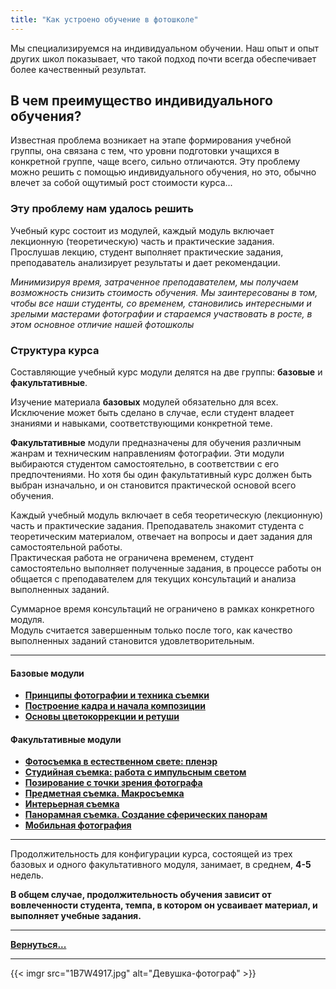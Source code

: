 ```yaml
---
title: "Как устроено обучение в фотошколе"
---
```

Мы специализируемся на индивидуальном обучении. Наш опыт и опыт других школ показывает, что такой подход почти всегда обеспечивает более качественный результат.
## В чем преимущество индивидуального обучения?

Известная проблема возникает на этапе формирования учебной группы, она связана с тем, что уровни подготовки учащихся в конкретной группе, чаще всего, сильно отличаются.
Эту проблему можно решить с помощью индивидуального обучения, но это, обычно влечет за собой ощутимый рост стоимости курса...

### Эту проблему нам удалось решить

Учебный курс состоит из модулей, каждый модуль включает лекционную (теоретическую) часть и практические задания. Прослушав лекцию, студент выполняет практические задания, преподаватель анализирует результаты и дает рекомендации. 

*Минимизируя время, затраченное преподавателем, мы получаем возможность снизить стоимость обучения. Мы заинтересованы в том, чтобы все наши студенты, со временем, становились интересными и зрелыми мастерами фотографии и стараемся участвовать в росте, в этом основное отличие нашей фотошколы*

### Структура курса

Составляющие учебный курс модули делятся на две группы: **базовые** и **факультативные**.

Изучение материала **базовых** модулей обязательно для всех. Исключение может быть сделано в случае, если студент владеет знаниями и навыками, соответствующими конкретной теме.

**Факультативные** модули предназначены для обучения различным жанрам и техническим направлениям фотографии. Эти модули выбираются студентом самостоятельно, в соответствии с его предпочтениями. Но хотя бы один факультативный курс должен быть выбран изначально, и он становится практической основой всего обучения.

Каждый учебный модуль включает в себя теоретическую (лекционную) часть и практические задания.
Преподаватель знакомит студента с теоретическим материалом, отвечает на вопросы и дает задания для самостоятельной работы.  
Практическая работа не ограничена временем, студент самостоятельно выполняет полученные задания, в процессе работы он общается с преподавателем для текущих консультаций и анализа выполненных заданий.

Суммарное время консультаций не ограничено в рамках конкретного модуля.  
Модуль считается завершенным только после того, как качество выполненных заданий становится удовлетворительным.

---

#### Базовые модули

- **[Принципы фотографии и техника съемки](/technic)**
- **[Построение кадра и начала композиции](/composition)**
- **[Основы цветокоррекции и ретуши](/imgeditor)**

#### Факультативные модули

- **[Фотосъемка в естественном свете: пленэр](/plener)**
- **[Студийная съемка: работа с импульсным светом](/photostudio)**
- **[Позирование с точки зрения фотографа](/posing)**
- **[Предметная съемка. Макросъемка](/objectphoto)**
- **[Интерьерная съемка](/interiorphoto)**
- **[Панорамная съемка. Создание сферических панорам](/pano)**
- **[Мобильная фотография](/mobilephoto)**

---
Продолжительность для конфигурации курса, состоящей из трех базовых и одного факультативного модуля, занимает, в среднем, **4-5** недель.

**В общем случае, продолжительность обучения зависит от вовлеченности студента, темпа, в котором он усваивает материал, и выполняет учебные задания.**

---
**[Вернуться...](/)**

---
{{< imgr src="1B7W4917.jpg" alt="Девушка-фотограф" >}}
